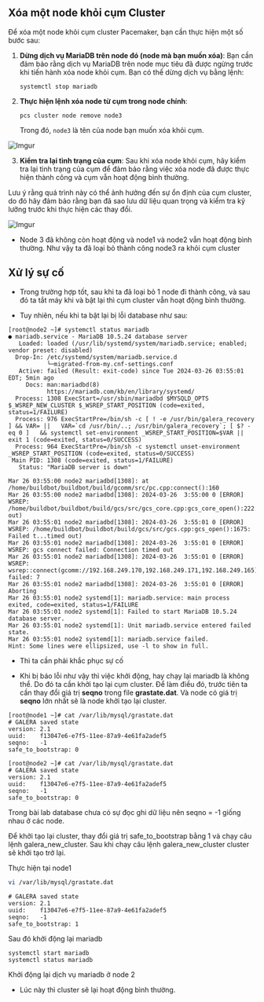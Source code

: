 ## Xóa một node khỏi cụm Cluster

Để xóa một node khỏi cụm cluster Pacemaker, bạn cần thực hiện một số bước sau:

1. **Dừng dịch vụ MariaDB trên node đó (node mà bạn muốn xóa)**: Bạn cần đảm bảo rằng dịch vụ MariaDB trên node mục tiêu đã được ngừng trước khi tiến hành xóa node khỏi cụm. Bạn có thể dừng dịch vụ bằng lệnh:

    ```
    systemctl stop mariadb
    ```

   
2. **Thực hiện lệnh xóa node từ cụm trong node chính**:
   
    ```
    pcs cluster node remove node3
    ```

    Trong đó, `node3` là tên của node bạn muốn xóa khỏi cụm.


![Imgur](https://i.imgur.com/DTMxP9k.png)


3. **Kiểm tra lại tình trạng của cụm**: Sau khi xóa node khỏi cụm, hãy kiểm tra lại tình trạng của cụm để đảm bảo rằng việc xóa node đã được thực hiện thành công và cụm vẫn hoạt động bình thường.

Lưu ý rằng quá trình này có thể ảnh hưởng đến sự ổn định của cụm cluster, do đó hãy đảm bảo rằng bạn đã sao lưu dữ liệu quan trọng và kiểm tra kỹ lưỡng trước khi thực hiện các thay đổi.


![Imgur](https://i.imgur.com/KRULmqG.png)

- Node 3 đã không còn hoạt động và node1 và node2 vẫn hoạt động bình thường. Như vậy ta đã loại bỏ thành công node3 ra khỏi cụm cluster


## Xử lý sự cố
- Trong trường hợp tốt, sau khi ta đã loại bỏ 1 node đi thành công, và sau đó ta tắt máy khi và bật lại thì cụm cluster vẫn hoạt động bình thường. 

- Tuy nhiên, nếu khi ta bật lại bị lỗi database như sau: 

```
[root@node2 ~]# systemctl status mariadb
● mariadb.service - MariaDB 10.5.24 database server
   Loaded: loaded (/usr/lib/systemd/system/mariadb.service; enabled; vendor preset: disabled)
  Drop-In: /etc/systemd/system/mariadb.service.d
           └─migrated-from-my.cnf-settings.conf
   Active: failed (Result: exit-code) since Tue 2024-03-26 03:55:01 EDT; 5min ago
     Docs: man:mariadbd(8)
           https://mariadb.com/kb/en/library/systemd/
  Process: 1308 ExecStart=/usr/sbin/mariadbd $MYSQLD_OPTS $_WSREP_NEW_CLUSTER $_WSREP_START_POSITION (code=exited, status=1/FAILURE)
  Process: 976 ExecStartPre=/bin/sh -c [ ! -e /usr/bin/galera_recovery ] && VAR= ||   VAR=`cd /usr/bin/..; /usr/bin/galera_recovery`; [ $? -eq 0 ]   && systemctl set-environment _WSREP_START_POSITION=$VAR || exit 1 (code=exited, status=0/SUCCESS)
  Process: 964 ExecStartPre=/bin/sh -c systemctl unset-environment _WSREP_START_POSITION (code=exited, status=0/SUCCESS)
 Main PID: 1308 (code=exited, status=1/FAILURE)
   Status: "MariaDB server is down"

Mar 26 03:55:00 node2 mariadbd[1308]: at /home/buildbot/buildbot/build/gcomm/src/pc.cpp:connect():160
Mar 26 03:55:00 node2 mariadbd[1308]: 2024-03-26  3:55:00 0 [ERROR] WSREP: /home/buildbot/buildbot/build/gcs/src/gcs_core.cpp:gcs_core_open():222:...timed out)
Mar 26 03:55:01 node2 mariadbd[1308]: 2024-03-26  3:55:01 0 [ERROR] WSREP: /home/buildbot/buildbot/build/gcs/src/gcs.cpp:gcs_open():1675: Failed t...timed out)
Mar 26 03:55:01 node2 mariadbd[1308]: 2024-03-26  3:55:01 0 [ERROR] WSREP: gcs connect failed: Connection timed out
Mar 26 03:55:01 node2 mariadbd[1308]: 2024-03-26  3:55:01 0 [ERROR] WSREP: wsrep::connect(gcomm://192.168.249.170,192.168.249.171,192.168.249.165) failed: 7
Mar 26 03:55:01 node2 mariadbd[1308]: 2024-03-26  3:55:01 0 [ERROR] Aborting
Mar 26 03:55:01 node2 systemd[1]: mariadb.service: main process exited, code=exited, status=1/FAILURE
Mar 26 03:55:01 node2 systemd[1]: Failed to start MariaDB 10.5.24 database server.
Mar 26 03:55:01 node2 systemd[1]: Unit mariadb.service entered failed state.
Mar 26 03:55:01 node2 systemd[1]: mariadb.service failed.
Hint: Some lines were ellipsized, use -l to show in full.

```

- Thì ta cần phải khắc phục sự cố

- Khi bị báo lỗi như vậy thì việc khởi động, hay chạy lại mariadb là không thể. Do đó ta cần khởi tạo lại cụm cluster. Để làm điều đó, trước tiên ta cần thay đổi giá trị **seqno** trong file **grastate.dat**. Và node có giá trị **seqno** lớn nhất sẽ là node khởi tạo lại cluster. 

```
[root@node1 ~]# cat /var/lib/mysql/grastate.dat
# GALERA saved state
version: 2.1
uuid:    f13047e6-e7f5-11ee-87a9-4e61fa2adef5
seqno:   -1
safe_to_bootstrap: 0
```

```
[root@node2 ~]# cat /var/lib/mysql/grastate.dat
# GALERA saved state
version: 2.1
uuid:    f13047e6-e7f5-11ee-87a9-4e61fa2adef5
seqno:   -1
safe_to_bootstrap: 0
```

Trong bài lab database chưa có sự đọc ghi dữ liệu nên seqno = -1 giống nhau ở các node.

Để khởi tạo lại cluster, thay đổi giá trị safe_to_bootstrap bằng 1 và chạy câu lệnh galera_new_cluster. Sau khi chạy câu lệnh galera_new_cluster cluster sẽ khởi tạo trở lại.

Thực hiện tại node1

```sh
vi /var/lib/mysql/grastate.dat
```

```
# GALERA saved state
version: 2.1
uuid:    f13047e6-e7f5-11ee-87a9-4e61fa2adef5
seqno:   -1
safe_to_bootstrap: 1
```

Sau đó khởi động lại mariadb

```
systemctl start mariadb
systemctl status mariadb
```

Khởi động lại dịch vụ mariadb ở node 2

- Lúc này thì cluster sẽ lại hoạt động bình thường. 

